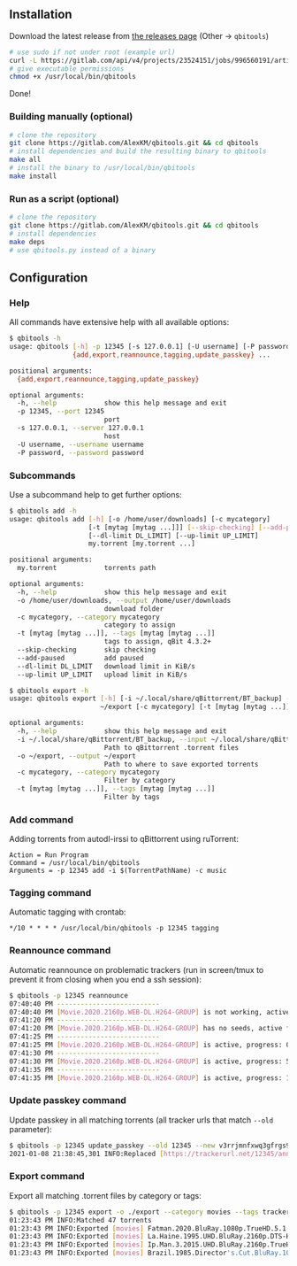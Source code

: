 ## Installation

Download the latest release from [the releases page](https://gitlab.com/AlexKM/qbitools/-/releases) (Other -> `qbitools`)
```bash
# use sudo if not under root (example url)
curl -L https://gitlab.com/api/v4/projects/23524151/jobs/996560191/artifacts/qbitools -o /usr/local/bin/qbitools
# give executable permissions
chmod +x /usr/local/bin/qbitools
```

Done!

### Building manually (optional)
```bash
# clone the repository
git clone https://gitlab.com/AlexKM/qbitools.git && cd qbitools
# install dependencies and build the resulting binary to qbitools
make all
# install the binary to /usr/local/bin/qbitools
make install
```

### Run as a script (optional)

```bash
# clone the repository
git clone https://gitlab.com/AlexKM/qbitools.git && cd qbitools
# install dependencies
make deps
# use qbitools.py instead of a binary
```

## Configuration

### Help
All commands have extensive help with all available options:
```bash
$ qbitools -h
usage: qbitools [-h] -p 12345 [-s 127.0.0.1] [-U username] [-P password]
                {add,export,reannounce,tagging,update_passkey} ...

positional arguments:
  {add,export,reannounce,tagging,update_passkey}

optional arguments:
  -h, --help            show this help message and exit
  -p 12345, --port 12345
                        port
  -s 127.0.0.1, --server 127.0.0.1
                        host
  -U username, --username username
  -P password, --password password
```

### Subcommands
Use a subcommand help to get further options:
```bash
$ qbitools add -h
usage: qbitools add [-h] [-o /home/user/downloads] [-c mycategory]
                    [-t [mytag [mytag ...]]] [--skip-checking] [--add-paused]
                    [--dl-limit DL_LIMIT] [--up-limit UP_LIMIT]
                    my.torrent [my.torrent ...]

positional arguments:
  my.torrent            torrents path

optional arguments:
  -h, --help            show this help message and exit
  -o /home/user/downloads, --output /home/user/downloads
                        download folder
  -c mycategory, --category mycategory
                        category to assign
  -t [mytag [mytag ...]], --tags [mytag [mytag ...]]
                        tags to assign, qBit 4.3.2+
  --skip-checking       skip checking
  --add-paused          add paused
  --dl-limit DL_LIMIT   download limit in KiB/s
  --up-limit UP_LIMIT   upload limit in KiB/s
```

```bash
$ qbitools export -h
usage: qbitools export [-h] [-i ~/.local/share/qBittorrent/BT_backup] -o
                       ~/export [-c mycategory] [-t [mytag [mytag ...]]]

optional arguments:
  -h, --help            show this help message and exit
  -i ~/.local/share/qBittorrent/BT_backup, --input ~/.local/share/qBittorrent/BT_backup
                        Path to qBittorrent .torrent files
  -o ~/export, --output ~/export
                        Path to where to save exported torrents
  -c mycategory, --category mycategory
                        Filter by category
  -t [mytag [mytag ...]], --tags [mytag [mytag ...]]
                        Filter by tags
```

### Add command
Adding torrents from autodl-irssi to qBittorrent using ruTorrent:
```
Action = Run Program
Command = /usr/local/bin/qbitools
Arguments = -p 12345 add -i $(TorrentPathName) -c music
```

### Tagging command
Automatic tagging with crontab:
```
*/10 * * * * /usr/local/bin/qbitools -p 12345 tagging
```

### Reannounce command
Automatic reannounce on problematic trackers (run in screen/tmux to prevent it from closing when you end a ssh session):
```bash
$ qbitools -p 12345 reannounce
07:40:40 PM --------------------------
07:40:40 PM [Movie.2020.2160p.WEB-DL.H264-GROUP] is not working, active for 1s, reannouncing...
07:41:20 PM --------------------------
07:41:20 PM [Movie.2020.2160p.WEB-DL.H264-GROUP] has no seeds, active for 78s, reannouncing...
07:41:25 PM --------------------------
07:41:25 PM [Movie.2020.2160p.WEB-DL.H264-GROUP] is active, progress: 0%
07:41:30 PM --------------------------
07:41:30 PM [Movie.2020.2160p.WEB-DL.H264-GROUP] is active, progress: 5.0%
07:41:35 PM --------------------------
07:41:35 PM [Movie.2020.2160p.WEB-DL.H264-GROUP] is active, progress: 11.1%
```

### Update passkey command
Update passkey in all matching torrents (all tracker urls that match `--old` parameter):
```bash
$ qbitools -p 12345 update_passkey --old 12345 --new v3rrjmnfxwq3gfrgs9m37dvnfkvdbqnqc
2021-01-08 21:38:45,301 INFO:Replaced [https://trackerurl.net/12345/announce] to [https://trackerurl.net/v3rrjmnfxwq3gfrgs9m37dvnfkvdbqnqc/announce] in 10 torrents
```

### Export command
Export all matching .torrent files by category or tags:
```bash
$ qbitools -p 12345 export -o ./export --category movies --tags tracker.org mytag
01:23:43 PM INFO:Matched 47 torrents
01:23:43 PM INFO:Exported [movies] Fatman.2020.BluRay.1080p.TrueHD.5.1.AVC.REMUX-FraMeSToR [fbef10dc89bf8dff21a401d9304f62b074ffd6af].torrent
01:23:43 PM INFO:Exported [movies] La.Haine.1995.UHD.BluRay.2160p.DTS-HD.MA.5.1.DV.HEVC.REMUX-FraMeSToR [ee5ff82613c7fcd2672e2b60fc64375486f976ba].torrent
01:23:43 PM INFO:Exported [movies] Ip.Man.3.2015.UHD.BluRay.2160p.TrueHD.Atmos.7.1.DV.HEVC.REMUX-FraMeSToR [07da008f9c64fe4927ee18ac5c94292f61098a69].torrent
01:23:43 PM INFO:Exported [movies] Brazil.1985.Director's.Cut.BluRay.1080p.FLAC.2.0.AVC.REMUX-FraMeSToR [988e8749a9d3f07e5d216001efc938b732579c16].torrent
```
